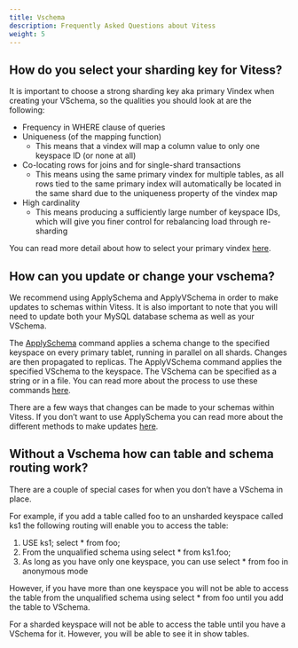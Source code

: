 ```yaml
---
title: Vschema
description: Frequently Asked Questions about Vitess
weight: 5
---
```


## How do you select your sharding key for Vitess?

It is important to choose a strong sharding key aka primary Vindex when creating your VSchema, so the qualities you should look at are the following:
- Frequency in WHERE clause of queries
- Uniqueness (of the mapping function) 
	- This means that a vindex will map a column value to only one keyspace ID (or none at all)
- Co-locating rows for joins and for single-shard transactions
	- This means using the same primary vindex for multiple tables, as all rows tied to the same primary index will automatically be located in the same shard due to the uniqueness property of the vindex map
- High cardinality
	- This means producing a sufficiently large number of keyspace IDs, which will give you finer control for rebalancing load through re-sharding

You can read more detail about how to select your primary vindex [here](https://vitess.io/blog/2019-02-07-choosing-a-vindex/).

## How can you update or change your vschema?

We recommend using ApplySchema and ApplyVSchema in order to make updates to schemas within Vitess. It is also important to note that you will need to update both your MySQL database schema as well as your VSchema. 

The [ApplySchema](https://vitess.io/docs/reference/programs/vtctl/#applyvschema) command applies a schema change to the specified keyspace on every primary tablet, running in parallel on all shards. Changes are then propagated to replicas. The ApplyVSchema command applies the specified VSchema to the keyspace. The VSchema can be specified as a string or in a file. You can read more about the process to use these commands [here](https://vitess.io/docs/reference/features/schema-management/#changing-your-schema). 

There are a few ways that changes can be made to your schemas within Vitess. If you don’t want to use ApplySchema you can read more about the different methods to make updates [here](https://vitess.io/docs/user-guides/schema-changes/).

## Without a Vschema how can table and schema routing work?

There are a couple of special cases for when you don’t have a VSchema in place. 

For example, if you add a table called foo to an unsharded keyspace called ks1 the following routing will enable you to access the table:
1. USE ks1; select * from foo; 
2. From the unqualified schema using select * from ks1.foo; 
3. As long as you have only one keyspace, you can use select * from foo in anonymous mode 

However, if you have more than one keyspace you will not be able to access the table from the unqualified schema using select * from foo until you add the table to VSchema. 

For a sharded keyspace will not be able to access the table until you have a VSchema for it. However, you will be able to see it in show tables.
